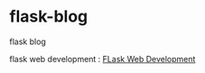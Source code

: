 # flask-blog
flask blog

flask web development : 
[FLask Web Development](https://www.nileshblog.tech/category/flask/)
